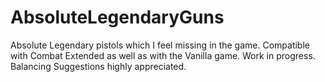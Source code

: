 # AbsoluteLegendaryGuns
Absolute Legendary pistols which I feel missing in the game.
Compatible with Combat Extended as well as with the Vanilla game.
Work in progress. Balancing Suggestions highly appreciated.
